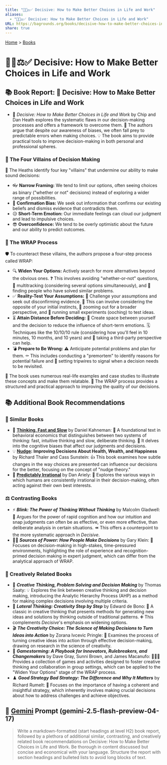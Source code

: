 ```yaml
---
title: "🤔💡⚖️✅ Decisive: How to Make Better Choices in Life and Work"
aliases:
  - "🤔💡⚖️✅ Decisive: How to Make Better Choices in Life and Work"
URL: https://bagrounds.org/books/decisive-how-to-make-better-choices-in-life-and-work
share: true
---
```

[Home](../index.md) > [Books](./index.md)  
# 🤔💡⚖️✅ Decisive: How to Make Better Choices in Life and Work  
## 📚 Book Report: 🎯 Decisive: How to Make Better Choices in Life and Work  
  
* 📖 *Decisive: How to Make Better Choices in Life and Work* by Chip and Dan Heath explores the systematic flaws in our decision-making processes and offers a framework to overcome them. 🧠 The authors argue that despite our awareness of biases, we often fall prey to predictable errors when making choices. 💡 The book aims to provide practical tools to improve decision-making in both personal and professional spheres.  
  
### 👿 The Four Villains of Decision Making  
  
🧠 The Heaths identify four key "villains" that undermine our ability to make sound decisions:  
  
* 👓 **Narrow Framing:** We tend to limit our options, often seeing choices as binary ("whether or not" decisions) instead of exploring a wider range of possibilities.  
* 📰 **Confirmation Bias:** We seek out information that confirms our existing beliefs and dismiss evidence that contradicts them.  
* 😥 **Short-Term Emotion:** Our immediate feelings can cloud our judgment and lead to impulsive choices.  
* 😎 **Overconfidence:** We tend to be overly optimistic about the future and our ability to predict outcomes.  
  
### 🎁 The WRAP Process  
  
🛡️ To counteract these villains, the authors propose a four-step process called WRAP:  
  
* 🔍 **Widen Your Options:** Actively search for more alternatives beyond the obvious ones. ❓ This involves avoiding "whether-or-not" questions, 🔀 multitracking (considering several options simultaneously), and 🤝 finding people who have solved similar problems.  
* ✅ **Reality-Test Your Assumptions:** 🧐 Challenge your assumptions and seek out disconfirming evidence. 🙅 This can involve considering the opposite of your initial instincts, 🔭 zooming out for a broader perspective, and 🧪 running small experiments (ooching) to test ideas.  
* ⏳ **Attain Distance Before Deciding:** 🧘 Create space between yourself and the decision to reduce the influence of short-term emotions. 🗓️ Techniques like the 10/10/10 rule (considering how you'll feel in 10 minutes, 10 months, and 10 years) and 🤝 taking a third-party perspective can help.  
* 💣 **Prepare to Be Wrong:** ⚠️ Anticipate potential problems and plan for them. ⚰️ This includes conducting a "premortem" to identify reasons for potential failure and 🚦 setting tripwires to signal when a decision needs to be revisited.  
  
📝 The book uses numerous real-life examples and case studies to illustrate these concepts and make them relatable. 🧱 The WRAP process provides a structured and practical approach to improving the quality of our decisions.  
  
## 📚 Additional Book Recommendations  
  
### 🤝 Similar Books  
  
* 🧠 **[Thinking, Fast and Slow](./thinking-fast-and-slow.md)** by Daniel Kahneman: 🥇 A foundational text in behavioral economics that distinguishes between two systems of thinking: fast, intuitive thinking and slow, deliberate thinking. 🤯 It delves into the cognitive biases that affect our judgments and decisions.  
* 💡 **[Nudge](./nudge.md): Improving Decisions About Health, Wealth, and Happiness** by Richard Thaler and Cass Sunstein: 👍 This book examines how subtle changes in the way choices are presented can influence our decisions for the better, focusing on the concept of "nudge theory."  
* 🤪 **[Predictably Irrational](./predictably-irrational.md)** by Dan Ariely: 🤔 Explores the various ways in which humans are consistently irrational in their decision-making, often acting against their own best interests.  
  
### ⚖️ Contrasting Books  
  
* ⚡ ***Blink: The Power of Thinking Without Thinking*** by Malcolm Gladwell: 👀 Argues for the power of rapid cognition and how our intuition and snap judgments can often be as effective, or even more effective, than deliberate analysis in certain situations. ⏪ This offers a counterpoint to the more systematic approach in *Decisive*.  
* 👨‍✈️ ***Sources of Power: How People Make Decisions*** by Gary Klein: 🎯 Focuses on decision-making in high-stakes, time-pressured environments, highlighting the role of experience and recognition-primed decision making in expert judgment, which can differ from the analytical approach of WRAP.  
  
### 🎨 Creatively Related Books  
  
* 🧩 ***Creative Thinking, Problem Solving and Decision Making*** by Thomas Saaty: 💡 Explores the link between creative thinking and decision making, introducing the Analytic Hierarchy Process (AHP) as a method for making complex decisions involving multiple criteria.  
* 🤸 ***Lateral Thinking: Creativity Step by Step*** by Edward de Bono: 🧠 A classic in creative thinking that presents methods for generating new ideas and solutions by thinking outside of traditional patterns. ➕ This complements *Decisive*'s emphasis on widening options.  
* 🎬 ***The Creativity Choice: The Science of Making Decisions to Turn Ideas into Action*** by Zorana Ivcevic Pringle: 🧪 Examines the process of turning creative ideas into action through effective decision-making, drawing on research in the science of creativity.  
* 🎲 ***Gamestorming: A Playbook for Innovators, Rulebreakers, and Changemakers*** by Dave Gray, Sunni Brown, and James Macanufo: 🧑‍🤝‍🧑 Provides a collection of games and activities designed to foster creative thinking and collaboration in group settings, which can be applied to the "Widen Your Options" stage of the WRAP process.  
* ♟️ ***Good Strategy Bad Strategy: The Difference and Why It Matters*** by Richard Rumelt: 🎯 Focuses on the importance of having a coherent and insightful strategy, which inherently involves making crucial decisions about how to address challenges and achieve objectives.  
  
## 💬 [Gemini](../software/gemini.md) Prompt (gemini-2.5-flash-preview-04-17)  
> Write a markdown-formatted (start headings at level H2) book report, followed by a plethora of additional similar, contrasting, and creatively related book recommendations on Decisive: How to Make Better Choices in Life and Work. Be thorough in content discussed but concise and economical with your language. Structure the report with section headings and bulleted lists to avoid long blocks of text.